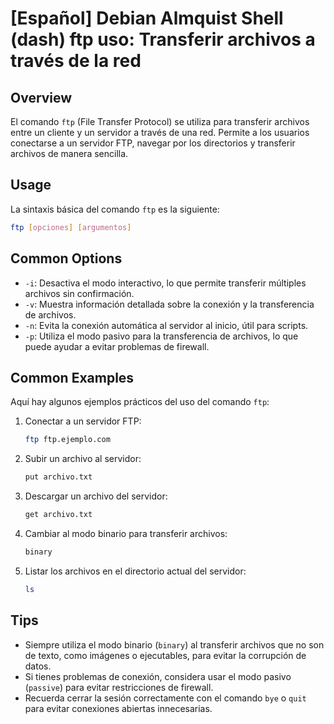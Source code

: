 # [Español] Debian Almquist Shell (dash) ftp uso: Transferir archivos a través de la red

## Overview
El comando `ftp` (File Transfer Protocol) se utiliza para transferir archivos entre un cliente y un servidor a través de una red. Permite a los usuarios conectarse a un servidor FTP, navegar por los directorios y transferir archivos de manera sencilla.

## Usage
La sintaxis básica del comando `ftp` es la siguiente:

```bash
ftp [opciones] [argumentos]
```

## Common Options
- `-i`: Desactiva el modo interactivo, lo que permite transferir múltiples archivos sin confirmación.
- `-v`: Muestra información detallada sobre la conexión y la transferencia de archivos.
- `-n`: Evita la conexión automática al servidor al inicio, útil para scripts.
- `-p`: Utiliza el modo pasivo para la transferencia de archivos, lo que puede ayudar a evitar problemas de firewall.

## Common Examples
Aquí hay algunos ejemplos prácticos del uso del comando `ftp`:

1. Conectar a un servidor FTP:
   ```bash
   ftp ftp.ejemplo.com
   ```

2. Subir un archivo al servidor:
   ```bash
   put archivo.txt
   ```

3. Descargar un archivo del servidor:
   ```bash
   get archivo.txt
   ```

4. Cambiar al modo binario para transferir archivos:
   ```bash
   binary
   ```

5. Listar los archivos en el directorio actual del servidor:
   ```bash
   ls
   ```

## Tips
- Siempre utiliza el modo binario (`binary`) al transferir archivos que no son de texto, como imágenes o ejecutables, para evitar la corrupción de datos.
- Si tienes problemas de conexión, considera usar el modo pasivo (`passive`) para evitar restricciones de firewall.
- Recuerda cerrar la sesión correctamente con el comando `bye` o `quit` para evitar conexiones abiertas innecesarias.